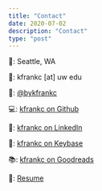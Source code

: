 ```yaml
---
title: "Contact"
date: 2020-07-02
description: "Contact"
type: "post"
---
```


📍: Seattle, WA

📧: kfrankc [at] uw edu

🎨: [@bykfrankc](https://instagram.com/bykfrankc)

💻: [kfrankc on Github](https://github.com/kfrankc)

🤝: [kfrankc on LinkedIn](https://www.linkedin.com/in/kfrankc)

🔑: [kfrankc on Keybase](https://keybase.io/kfrankc)

📚: [kfrankc on Goodreads](https://goodreads.com/kfrankc)

📃: [Resume](/files/kfrankc_RESUME.pdf)